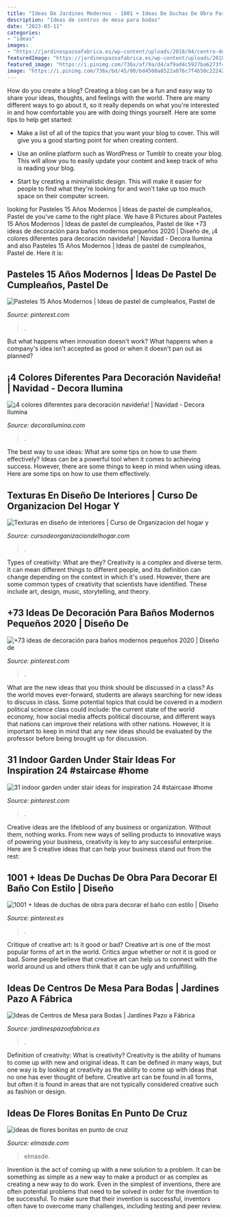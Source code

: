 ```yaml
---
title: "Ideas De Jardines Modernos - 1001 + Ideas De Duchas De Obra Para Decorar El Baño Con Estilo"
description: "Ideas de centros de mesa para bodas"
date: "2023-03-11"
categories:
- "ideas"
images:
- "https://jardinespazoafabrica.es/wp-content/uploads/2018/04/centro-de-mesa-para-boda-elegante.jpg"
featuredImage: "https://jardinespazoafabrica.es/wp-content/uploads/2018/04/centro-de-mesa-para-boda-elegante.jpg"
featured_image: "https://i.pinimg.com/736x/af/9a/d4/af9ad4c5927ba6273f4b187ae1a338a9.jpg"
image: "https://i.pinimg.com/736x/bd/45/00/bd4500a8522a076c7f4b50c2224259b2--small-bathroom-furniture-glass-partition-wall.jpg"
---
```



How do you create a blog?
Creating a blog can be a fun and easy way to share your ideas, thoughts, and feelings with the world. There are many different ways to go about it, so it really depends on what you're interested in and how comfortable you are with doing things yourself. Here are some tips to help get started: 
- Make a list of all of the topics that you want your blog to cover. This will give you a good starting point for when creating content.

- Use an online platform such as WordPress or Tumblr to create your blog. This will allow you to easily update your content and keep track of who is reading your blog.

- Start by creating a minimalistic design. This will make it easier for people to find what they're looking for and won't take up too much space on their computer screen.

	

		
looking for Pasteles 15 Años Modernos | Ideas de pastel de cumpleaños, Pastel de you've came to the right place. We have 8 Pictures about Pasteles 15 Años Modernos | Ideas de pastel de cumpleaños, Pastel de like +73 ideas de decoración para baños modernos pequeños 2020 | Diseño de, ¡4 colores diferentes para decoración navideña! | Navidad - Decora Ilumina and also Pasteles 15 Años Modernos | Ideas de pastel de cumpleaños, Pastel de. Here it is:
		
    
## Pasteles 15 Años Modernos | Ideas De Pastel De Cumpleaños, Pastel De

<img loading=lazy src="https://i.pinimg.com/736x/b9/f7/2b/b9f72b51bd5c402f21196a760e77370a.jpg" onerror="this.onerror=null;this.src='https://tse4.mm.bing.net/th?id=OIP.qcQdkP8ysTJKiQTAZ0BBjgHaKS&amp;pid=15.1';" alt="Pasteles 15 Años Modernos | Ideas de pastel de cumpleaños, Pastel de">

_Source: pinterest.com_

>. 

	

But what happens when innovation doesn't work? What happens when a company's idea isn't accepted as good or when it doesn't pan out as planned?

    
## ¡4 Colores Diferentes Para Decoración Navideña! | Navidad - Decora Ilumina

<img loading=lazy src="http://img.decorailumina.com.s3.amazonaws.com/wp-content/uploads/2014/12/Color-rojo.jpg" onerror="this.onerror=null;this.src='https://tse4.mm.bing.net/th?id=OIP.VaVjyuk2sAqNE8PhLvCcXAHaNU&amp;pid=15.1';" alt="¡4 colores diferentes para decoración navideña! | Navidad - Decora Ilumina">

_Source: decorailumina.com_

>. 

	

The best way to use ideas: What are some tips on how to use them effectively?
Ideas can be a powerful tool when it comes to achieving success. However, there are some things to keep in mind when using ideas. Here are some tips on how to use them effectively.

    
## Texturas En Diseño De Interiores | Curso De Organizacion Del Hogar Y

<img loading=lazy src="https://cursodeorganizaciondelhogar.com/wp-content/uploads/2018/10/texturas-en-diseno-de-interiores.jpg" onerror="this.onerror=null;this.src='https://tse3.mm.bing.net/th?id=OIP.Z_hOwOdaMsfLZ0JohLdKkAHaLH&amp;pid=15.1';" alt="Texturas en diseño de interiores | Curso de Organizacion del hogar y">

_Source: cursodeorganizaciondelhogar.com_

>. 

	

Types of creativity: What are they?
Creativity is a complex and diverse term. It can mean different things to different people, and its definition can change depending on the context in which it's used. However, there are some common types of creativity that scientists have identified. These include art, design, music, storytelling, and
theory.

    
## +73 Ideas De Decoración Para Baños Modernos Pequeños 2020 | Diseño De

<img loading=lazy src="https://i.pinimg.com/736x/bd/45/00/bd4500a8522a076c7f4b50c2224259b2--small-bathroom-furniture-glass-partition-wall.jpg" onerror="this.onerror=null;this.src='https://tse4.mm.bing.net/th?id=OIP.hcpMlOqnWyaVTuVf1YW2NwHaLb&amp;pid=15.1';" alt="+73 ideas de decoración para baños modernos pequeños 2020 | Diseño de">

_Source: pinterest.com_

>. 

	

What are the new ideas that you think should be discussed in a class?
As the world moves ever-forward, students are always searching for new ideas to discuss in class. Some potential topics that could be covered in a modern political science class could include: the current state of the world economy, how social media affects political discourse, and different ways that nations can improve their relations with other nations. However, it is important to keep in mind that any new ideas should be evaluated by the professor before being brought up for discussion.

    
## 31 Indoor Garden Under Stair Ideas For Inspiration 24 #staircase #home

<img loading=lazy src="https://i.pinimg.com/736x/87/be/9e/87be9e4d56d9defaca4f79c20b235293.jpg" onerror="this.onerror=null;this.src='https://tse4.mm.bing.net/th?id=OIP.yMyx2suRDw3thwXwmIBxIgHaLK&amp;pid=15.1';" alt="31 indoor garden under stair ideas for inspiration 24 #staircase #home">

_Source: pinterest.com_

>. 

	

Creative ideas are the lifeblood of any business or organization. Without them, nothing works. From new ways of selling products to innovative ways of powering your business, creativity is key to any successful enterprise. Here are 5 creative ideas that can help your business stand out from the rest:

    
## 1001 + Ideas De Duchas De Obra Para Decorar El Baño Con Estilo | Diseño

<img loading=lazy src="https://i.pinimg.com/736x/af/9a/d4/af9ad4c5927ba6273f4b187ae1a338a9.jpg" onerror="this.onerror=null;this.src='https://tse3.mm.bing.net/th?id=OIP.6ba9I0lqsdzPmUmKU5LqMAHaLR&amp;pid=15.1';" alt="1001 + Ideas de duchas de obra para decorar el baño con estilo | Diseño">

_Source: pinterest.es_

>. 

	

Critique of creative art: Is it good or bad?
Creative art is one of the most popular forms of art in the world. Critics argue whether or not it is good or bad. Some people believe that creative art can help us to connect with the world around us and others think that it can be ugly and unfulfilling.

    
## Ideas De Centros De Mesa Para Bodas | Jardines Pazo A Fábrica

<img loading=lazy src="https://jardinespazoafabrica.es/wp-content/uploads/2018/04/centro-de-mesa-para-boda-elegante.jpg" onerror="this.onerror=null;this.src='https://tse1.mm.bing.net/th?id=OIP.zYL1-fmAmW9j4udQuVBaywAAAA&amp;pid=15.1';" alt="Ideas de Centros de Mesa para Bodas | Jardines Pazo a Fábrica">

_Source: jardinespazoafabrica.es_

>. 

	

Definition of creativity: What is creativity?
Creativity is the ability of humans to come up with new and original ideas. It can be defined in many ways, but one way is by looking at creativity as the ability to come up with ideas that no one has ever thought of before. Creative art can be found in all forms, but often it is found in areas that are not typically considered creative such as fashion or design.

    
## Ideas De Flores Bonitas En Punto De Cruz

<img loading=lazy src="https://elmasde.com/wp-content/uploads/2015/12/flores-en-punto-de-cruz-8.jpg" onerror="this.onerror=null;this.src='https://tse2.mm.bing.net/th?id=OIP.036YNADxjVu-mfvCbl-18wHaJD&amp;pid=15.1';" alt="ideas de flores bonitas en punto de cruz">

_Source: elmasde.com_

>elmasde. 

	

Invention is the act of coming up with a new solution to a problem. It can be something as simple as a new way to make a product or as complex as creating a new way to do work. Even in the simplest of inventions, there are often potential problems that need to be solved in order for the invention to be successful. To make sure that their invention is successful, inventors often have to overcome many challenges, including testing and peer review.

